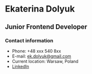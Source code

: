 # Ekaterina Dolyuk

## Junior Frontend Developer

### Contact information

- Phone: +48 xxx 540 8xx
- E-mail: ek.dolyuk@gmail.com
- Current location: Warsaw, Poland
- [LinkedIn](https://www.linkedin.com/in/ekaterina-dolyuk/)